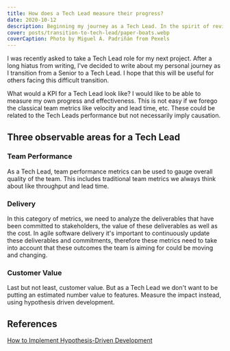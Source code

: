 ```yaml
---
title: How does a Tech Lead measure their progress?
date: 2020-10-12
description: Beginning my journey as a Tech Lead. In the spirit of reviving my blog, I would like to write about my personal journey from Senior to Tech Lead
cover: posts/transition-to-tech-lead/paper-boats.webp
coverCaption: Photo by Miguel Á. Padriñán from Pexels
---
```


I was recently asked to take a Tech Lead role for my next project. After a long hiatus from writing, I've decided to write about my personal journey as I transition from a Senior to a Tech Lead. I hope that this will be useful for others facing this difficult transition.

What would a KPI for a Tech Lead look like? I would like to be able to measure my own progress and effectiveness. This is not easy if we forego the classical team metrics like velocity and lead time, etc. These could be related to the Tech Leads performance but not necessarily imply causation.

## Three observable areas for a Tech Lead

### Team Performance

As a Tech Lead, team performance metrics can be used to gauge overall quality of the team. This includes traditional team metrics we always think about like throughput and lead time.

### Delivery

In this category of metrics, we need to analyze the deliverables that have been committed to stakeholders, the value of these deliverables as well as the cost. In agile software delivery it's important to continuously update these deliverables and commitments, therefore these metrics need to take into account that these outcomes the team is aiming for could be moving and changing.

### Customer Value

Last but not least, customer value. But as a Tech Lead we don't want to be putting an estimated number value to features. Measure the impact instead, using hypothesis driven development.

## References

[How to Implement Hypothesis-Driven Development](https://www.thoughtworks.com/insights/articles/how-implement-hypothesis-driven-development)
